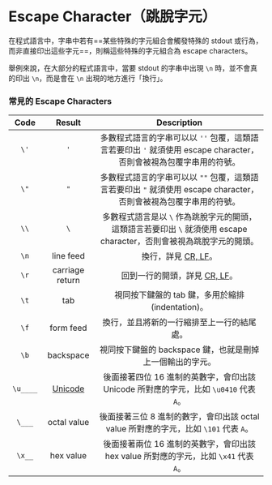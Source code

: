 # Escape Character（跳脫字元）

在程式語言中，字串中若有==某些特殊的字元組合會觸發特殊的 stdout 或行為，而非直接印出這些字元==，則稱這些特殊的字元組合為 escape characters。

舉例來說，在大部分的程式語言中，當要 stdout 的字串中出現 `\n` 時，並不會真的印出 `\n`，而是會在 `\n` 出現的地方進行「換行」。

### 常見的 Escape Characters

|Code|Result|Description|
|:-:|:-:|:-:|
|`\'`|`'`|多數程式語言的字串可以以 `''` 包覆，這類語言若要印出 `'` 就須使用 escape character，否則會被視為包覆字串用的符號。|
|`\"`|`"`|多數程式語言的字串可以以 `""` 包覆，這類語言若要印出 `"` 就須使用 escape character，否則會被視為包覆字串用的符號。|
|`\\`|`\`|多數程式語言是以 `\` 作為跳脫字元的開頭，這類語言若要印出 `\` 就須使用 escape character，否則會被視為跳脫字元的開頭。|
|`\n`|line feed|換行，詳見 [CR, LF](</Computer Science/CR, LF.md>)。|
|`\r`|carriage return|回到一行的開頭，詳見 [CR, LF](</Computer Science/CR, LF.md>)。|
|`\t`|tab|視同按下鍵盤的 tab 鍵，多用於縮排 (indentation)。|
|`\f`|form feed|換行，並且將新的一行縮排至上一行的結尾處。|
|`\b`|backspace|視同按下鍵盤的 backspace 鍵，也就是刪掉上一個輸出的字元。|
|`\u____`|[Unicode](</Computer Science/Character Encoding & Decoding.md#Unicode>)|後面接著四位 16 進制的英數字，會印出該 Unicode 所對應的字元，比如 `\u0410` 代表 `A`。|
|`\___`|octal value|後面接著三位 8 進制的數字，會印出該 octal value 所對應的字元，比如 `\101` 代表 `A`。|
|`\x__`|hex value|後面接著兩位 16 進制的英數字，會印出該 hex value 所對應的字元，比如 `\x41` 代表 `A`。|
